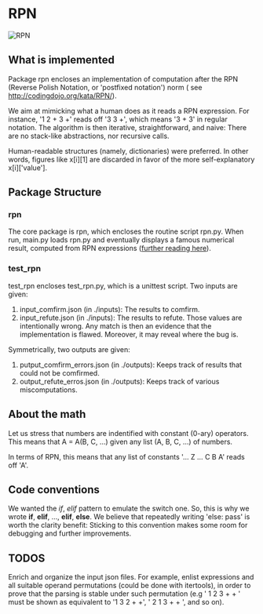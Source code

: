 # RPN
![RPN](https://imgs.xkcd.com/comics/rps.png)
## What is implemented
Package rpn encloses an implementation of computation after the RPN (Reverse
Polish Notation, or 'postfixed notation') norm (
see http://codingdojo.org/kata/RPN/).

We aim at mimicking what a human does as it reads a RPN expression. 
For instance, '1 2 + 3 +' reads off '3 3 +', which means '3 + 3' in regular 
notation.
The algorithm is then iterative, straightforward, and naive: 
There are no stack-like abstractions, nor recursive calls.

Human-readable structures (namely, dictionaries) were preferred. 
In other words, figures like x[i][1] are discarded in favor of the more 
self-explanatory x[i]['value'].

## Package Structure
### rpn
The core package is rpn, which encloses the routine script rpn.py.
When run, main.py loads rpn.py and eventually displays a famous numerical 
result, computed from RPN expressions ([further reading here](https://en.wikipedia.org/wiki/Taxicab_number )).

### test_rpn
test_rpn encloses test_rpn.py, which is a unittest script.
Two inputs are given: 
1. input_comfirm.json (in ./inputs): The results to comfirm.
2. input_refute.json (in ./inputs): The results to refute.
Those values are intentionally wrong. Any match is then an evidence that the 
implementation is flawed. Moreover, it may reveal where the bug is.

Symmetrically, two outputs are given: 
1. putput_comfirm_errors.json (in ./outputs): Keeps track of results that could
not be comfirmed.
2. output_refute_erros.json (in ./outputs): Keeps track of various 
miscomputations.

## About the math
Let us stress that numbers are indentified with constant (0-ary) operators. 
This means that A = A(B, C, …) given any list (A, B, C, …) of numbers.

In terms of RPN, this means that any list of constants '… Z … C B A' reads off
'A'.

## Code conventions
We wanted the _if_, _elif_ pattern to emulate the switch one. So, this is why we 
wrote **if**, **elif**, …, **elif**, **else**. We believe that repeatedly 
writing 'else: pass' is worth the clarity benefit: Sticking to this 
convention makes some room for debugging and further improvements.

## TODOS
Enrich and organize the input json files. For example, enlist expressions and
all suitable operand permutations (could be done with itertools), in order to 
prove that the parsing is stable under such permutation (e.g ' 1 2 3 + + ' 
must be shown as equivalent to '1 3 2 + +', ' 2 1 3 + + ', and so on).


